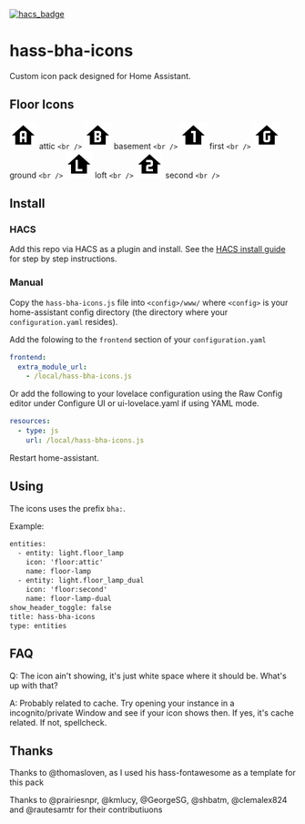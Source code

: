 [![hacs_badge](https://img.shields.io/badge/HACS-Custom-orange.svg)](https://github.com/hacs/integration)

# hass-bha-icons

Custom icon pack designed for Home Assistant.

## Floor Icons

![Preview](./svg/attic.svg) attic `<br />`
![Preview](./svg/basement.svg) basement `<br />`
![Preview](./svg/first.svg) first `<br />`
![Preview](./svg/ground.svg) ground `<br />`
![Preview](./svg/loft.svg) loft `<br />`
![Preview](./svg/second.svg) second `<br />`

## Install

### HACS

Add this repo via HACS as a plugin and install.  See the [HACS install guide](./HACS_INSTALL.md) for step by step instructions.

### Manual

Copy the `hass-bha-icons.js` file into `<config>/www/` where `<config>` is your home-assistant config directory (the directory where your `configuration.yaml` resides).

Add the folowing to the `frontend` section of your `configuration.yaml`

```yaml
frontend:
  extra_module_url:
    - /local/hass-bha-icons.js
```

Or add the following to your lovelace configuration using the Raw Config editor under Configure UI or ui-lovelace.yaml if using YAML mode.

```yaml
resources:
  - type: js
    url: /local/hass-bha-icons.js
```

Restart home-assistant.

## Using

The icons uses the prefix `bha:`.

Example:

```
entities:
  - entity: light.floor_lamp
    icon: 'floor:attic'
    name: floor-lamp
  - entity: light.floor_lamp_dual
    icon: 'floor:second'
    name: floor-lamp-dual
show_header_toggle: false
title: hass-bha-icons
type: entities
```

## FAQ

Q: The icon ain't showing, it's just white space where it should be. What's up with that?

A: Probably related to cache. Try opening your instance in a incognito/private Window and see if your icon shows then. If yes, it's cache related. If not, spellcheck.

## Thanks

Thanks to @thomasloven, as I used his hass-fontawesome as a template for this pack

Thanks to @prairiesnpr, @kmlucy, @GeorgeSG, @shbatm, @clemalex824 and @rautesamtr for their contributiuons
